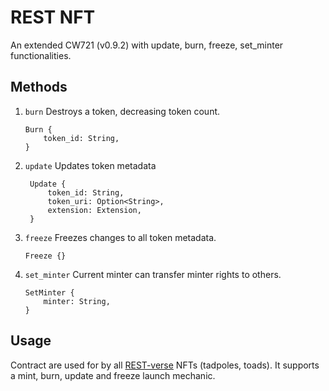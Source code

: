 # REST NFT
An extended CW721 (v0.9.2) with update, burn, freeze, set_minter functionalities.

## Methods
1. `burn`
    Destroys a token, decreasing token count.
    ```
    Burn {
        token_id: String,
    }
    ```
2. `update` Updates token metadata
   ```
    Update {
        token_id: String,
        token_uri: Option<String>,
        extension: Extension,
    }
   ```
3. `freeze`
   Freezes changes to all token metadata.
   ```
   Freeze {}
   ```
4. `set_minter`
    Current minter can transfer minter rights to others.
    ```
    SetMinter {
        minter: String,
    }
    ```

## Usage

Contract are used for by all [REST-verse](http://redeyedspacetoads.io) NFTs (tadpoles, toads).
It supports a mint, burn, update and freeze launch mechanic.


